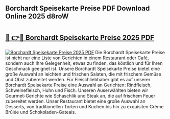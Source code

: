 ## Borchardt Speisekarte Preise PDF Download Online 2025 d8roW

# <h2><a href="http://gcb4su.nevu.top/?p=Borchardt+Speisekarte+Preise">🔗 👉🔴 Borchardt Speisekarte Preise 2025 PDF</a></h2>

[![Borchardt Speisekarte Preise 2025 PDF](https://i.imgur.com/dBaPXMq.png)](http://gcb4su.nevu.top/?p=Borchardt+Speisekarte+Preise)
Die Borchardt Speisekarte Preise ist nicht nur eine Liste von Gerichten in einem Restaurant oder Café, sondern auch Ihre Gelegenheit, etwas zu finden, das köstlich und für Ihren Geschmack geeignet ist. Unsere Borchardt Speisekarte Preise bietet eine große Auswahl an leichten und frischen Salaten, die mit frischem Gemüse und Obst zubereitet werden. Für Fleischliebhaber gibt es auf unserer Borchardt Speisekarte Preise eine Auswahl an Gerichten: Rindfleisch, Schweinefleisch, Huhn und Fisch. Unseren Auserwählten bieten wir Gourmet-Gerichte wie Schaschlik und Steak an, die auf frischem Feuer zubereitet werden. Unser Restaurant bietet eine große Auswahl an Desserts, von traditionellen Torten und Kuchen bis hin zu exquisiten Crème Brûlée und Schokoladen-Gateais.
